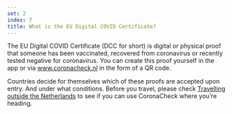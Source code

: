 ```yaml
---
set: 2
index: 7
title: What is the EU Digital COVID Certificate?
---
```

The EU Digital COVID Certificate (DCC for short) is digital or physical proof that someone has been vaccinated, recovered from coronavirus or recently tested negative for coronavirus. You can create this proof yourself in the app or via <a href="/">www.coronacheck.nl</a> in the form of a QR code.

Countries decide for themselves which of these proofs are accepted upon entry. And under what conditions. Before you travel, please check <a href="https://www.netherlandsworldwide.nl/travelling-outside-the-netherlands" rel="noopener noreferrer" target="_blank">Travelling outside the Netherlands</a> to see if you can use CoronaCheck where you’re heading.
